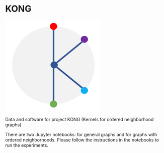 # KONG

![Logo](kong.png)

Data and software for project KONG (Kernels for ordered neighborhood graphs)

There are two Jupyter notebooks: for general graphs and for graphs with ordered neighborhoods.
Please follow the instructions in the notebooks to run the experiments.
